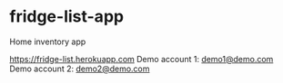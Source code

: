 # fridge-list-app
Home inventory app

https://fridge-list.herokuapp.com
Demo account 1: demo1@demo.com
Demo account 2: demo2@demo.com
